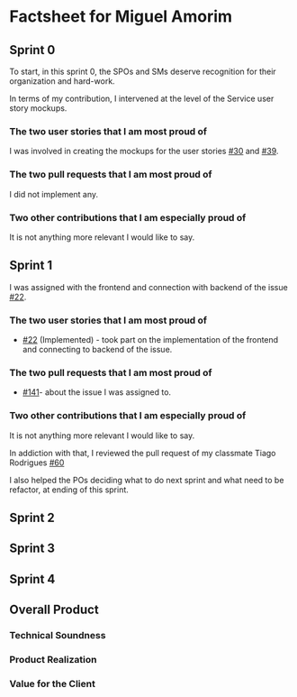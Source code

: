 # Factsheet for Miguel Amorim

## Sprint 0

To start, in this sprint 0, the SPOs and SMs deserve recognition for their organization and hard-work.

In terms of my contribution, I intervened at the level of the Service user story mockups.

### The two user stories that I am most proud of

I was involved in creating the mockups for the user stories [#30](https://github.com/FEUP-MEIC-DS-2022-1MEIC03/shift_planner_project/issues/30) and [#39](https://github.com/FEUP-MEIC-DS-2022-1MEIC03/shift_planner_project/issues/39).

### The two pull requests that I am most proud of

I did not implement any.

### Two other contributions that I am especially proud of

It is not anything more relevant I would like to say.

## Sprint 1

I was assigned with the frontend and connection with backend of the issue [#22](https://github.com/FEUP-MEIC-DS-2022-1MEIC03/shift_planner_project/issues/22).

### The two user stories that I am most proud of

-   [#22](https://github.com/FEUP-MEIC-DS-2022-1MEIC03/shift_planner_project/issues/221) (Implemented) - took part on the implementation of the frontend and connecting to backend of the issue.

### The two pull requests that I am most proud of

-   [#141](https://github.com/FEUP-MEIC-DS-2022-1MEIC03/shift_planner_project/pull/141)- about the issue I was assigned to.

### Two other contributions that I am especially proud of

It is not anything more relevant I would like to say.

In addiction with that, I reviewed the pull request of my classmate Tiago Rodrigues [#60](https://github.com/FEUP-MEIC-DS-2022-1MEIC03/shift_planner_project/pull/60)

I also helped the POs deciding what to do next sprint and what need to be refactor, at ending of this sprint.

## Sprint 2

## Sprint 3

## Sprint 4

## Overall Product

### Technical Soundness

### Product Realization

### Value for the Client

